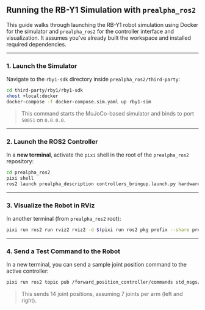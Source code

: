 ## Running the RB-Y1 Simulation with `prealpha_ros2`

This guide walks through launching the RB-Y1 robot simulation using Docker for the simulator and `prealpha_ros2` for the controller interface and visualization. It assumes you've already built the workspace and installed required dependencies.

---

### 1. Launch the Simulator

Navigate to the `rby1-sdk` directory inside `prealpha_ros2/third-party`:

```bash
cd third-party/rby1/rby1-sdk
xhost +local:docker
docker-compose -f docker-compose.sim.yaml up rby1-sim
```

> This command starts the MuJoCo-based simulator and binds to port `50051` on `0.0.0.0`.

---

### 2. Launch the ROS2 Controller

In a **new terminal**, activate the `pixi` shell in the root of the `prealpha_ros2` repository:

```bash
cd prealpha_ros2
pixi shell
ros2 launch prealpha_description controllers_bringup.launch.py hardware_type:=real robot_ip:=0.0.0.0:50051
```

---

### 3. Visualize the Robot in RViz

In another terminal (from `prealpha_ros2` root):

```bash
pixi run ros2 run rviz2 rviz2 -d $(pixi run ros2 pkg prefix --share prealpha_description)/rviz/config.rviz
```

---

### 4. Send a Test Command to the Robot

In a new terminal, you can send a sample joint position command to the active controller:

```bash
pixi run ros2 topic pub /forward_position_controller/commands std_msgs/msg/Float64MultiArray "data: [0.2, -0.3, 0.1, 0.0, 0.0, 0.1, 0.0, 0.2, -0.3, 0.1, 0.0, 0.0, 0.1, 0.0]"
```

> This sends 14 joint positions, assuming 7 joints per arm (left and right).
